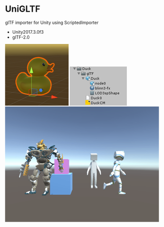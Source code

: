 # UniGLTF

glTF importer for Unity using ScriptedImporter

* Unity2017.3.0f3
* glTF-2.0

![duck](duck.png)
![duck_assets](duck_assets.png)
![animation](Recordings/animation.gif)

